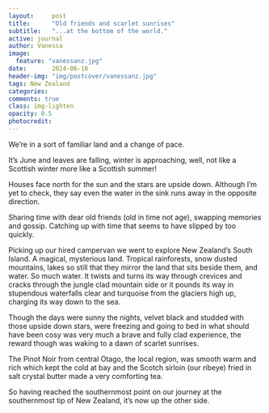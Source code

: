 ```yaml
---
layout:     post
title:      "Old friends and scarlet sunrises"
subtitle:   "...at the bottom of the world."
active: journal
author: Vanessa
image:
  feature: "vanessanz.jpg"
date:       2024-06-10
header-img: "img/postcover/vanessanz.jpg"
tags: New Zealand
categories: 
comments: true
class: img-lighten 
opacity: 0.5
photocredit:
---
```


We’re in a sort of familiar land and a change of pace.

It’s June and leaves are falling, winter is approaching, well, not like a Scottish winter more like a Scottish summer! 

Houses face north for the sun and the stars are upside down. Although I’m yet to check, they say even the water in the sink runs away in the opposite direction.

Sharing time with dear old friends (old in time not age), swapping memories and gossip. Catching up with time that seems to have slipped by too quickly.

Picking up our hired campervan we went to explore New Zealand’s South Island. A magical, mysterious land. Tropical rainforests, snow dusted mountains, lakes so still that they mirror the land that sits beside them, and water. So much water.  It twists and turns its way through crevices and cracks through the jungle clad mountain side or it pounds its way in stupendous waterfalls clear and turquoise from the glaciers high up, charging its way down to the sea.

Though the days were sunny the nights, velvet black and studded with those upside down stars, were freezing and going to bed in what should have been cosy was very much a brave and fully clad experience, the reward though was waking to a dawn of scarlet sunrises. 

The Pinot Noir from central Otago, the local region, was smooth warm and rich which kept the cold at bay and the Scotch sirloin (our ribeye) fried in salt crystal butter made a very comforting tea.

So having reached the southernmost point on our journey at the southernmost tip of New Zealand, it’s now up the other side.